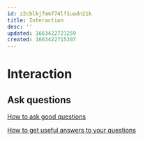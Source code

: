 ```yaml
---
id: z2cblkjfmm774lf1uadn21k
title: Interaction
desc: ''
updated: 1663422721259
created: 1663422715307
---
```


# Interaction

## Ask questions

[How to ask good questions](https://jvns.ca/blog/good-questions/)

[How to get useful answers to your questions](https://jvns.ca/blog/2021/10/21/how-to-get-useful-answers-to-your-questions/?utm_source=hackernewsletter&utm_medium=email&utm_term=fav)